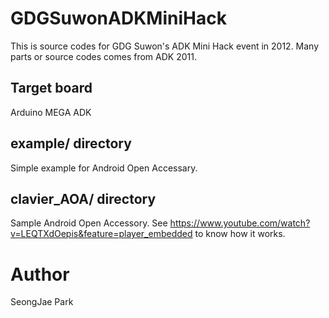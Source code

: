 # GDGSuwonADKMiniHack
This is source codes for GDG Suwon's ADK Mini Hack event in 2012.
Many parts or source codes comes from ADK 2011.

## Target board
Arduino MEGA ADK

## example/ directory
Simple example for Android Open Accessary.

## clavier_AOA/ directory
Sample Android Open Accessory. See https://www.youtube.com/watch?v=LEQTXdOepis&feature=player_embedded to know how it works.

# Author
SeongJae Park

